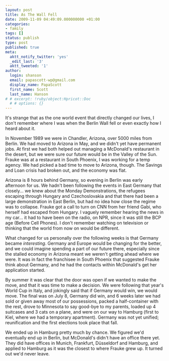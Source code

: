 ```yaml
---
layout: post
title: As The Wall Fell
date: 2009-11-09 04:49:09.000000000 +01:00
categories:
- family
tags: []
status: publish
type: post
published: true
meta:
  aktt_notify_twitter: 'yes'
  _edit_last: '3'
  aktt_tweeted: '1'
author:
  login: shanson
  email: papascott-wp@gmail.com
  display_name: PapaScott
  first_name: Scott
  last_name: Hanson
# # excerpt: !ruby/object:Hpricot::Doc
  # # options: {}
---
```

<p>It's strange that as the one world event that directly changed our lives, I don't remember where I was when the Berlin Wall fell or even exactly how I heard about it.</p>
<p>In November 1989 we were in Chandler, Arizona, over 5000 miles from Berlin. We had moved to Arizona in May, and we didn't yet have permanent jobs. At first we had both helped out managing a McDonald's restaurant in the desert, but we were sure our future would be in the Valley of the Sun. Frauke was at a restaurant in South Phoenix, I was working for a temp agency. We had picked a bad time to move to Arizona, though. The Savings and Loan crisis had broken out, and the economy was flat.</p>
<p>Arizona is 8 hours behind Germany, so evening in Berlin was early afternoon for us. We hadn't been following the events in East Germany that closely... we knew about the Monday Demonstrations, the refugees escaping through Hungary and Czechoslovakia and that there had been a large demonstration in East Berlin, but had no idea how close the regime was to collapse. Frauke got a call to turn on CNN from her friend Gabi, who herself had escaped from Hungary. I vaguely remember hearing the news in my car... it had to have been on the radio, on NPR, since it was still the BCP age (Before Cell Phones). I don't remember watching on television or thinking that the world from now on would be different.</p>
<p>What changed for us personally over the following weeks is that Germany became <i>interesting</i>. Germany and Europe would be changing for the better, and we could imagine spending a part of our future there, especially since the stalled economy in Arizona meant we weren't getting ahead where we were. It was in fact the franchisee in South Phoenix that suggested Frauke think about Germany, and he had the contacts within McDonald's get her application started. </p>
<p>By summer it was clear that the door was open if we wanted to make the move, and that it was time to make a decision. We were following that year's World Cup in Italy, and jokingly said that if Germany would win, we would move. The final was on July 8, Germany did win, and 6 weeks later we had sold or given away most of our possessions, packed a half-container with the rest, drove to Minnesota to say good-bye to my parents, loaded up 4 suitcases and 3 cats on a plane, and were on our way to Hamburg (first to Kiel, where we had a temporary apartment). Germany was not yet unified; reunification and the first elections took place that fall.</p>
<p>We ended up in Hamburg pretty much by chance. We figured we'd eventually end up in Berlin, but McDonald's didn't have an office there yet. They did have offices in Munich, Frankfurt, D&uuml;sseldorf and Hamburg, and applied to Hamburg as it was the closest to where Frauke grew up. It turned out we'd never leave.</p>
